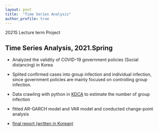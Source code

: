 ```yaml
---
layout: post
title:  "Time Series Analysis"
author_profile: true
---
```


2021S Lecture term Project

## Time Series Analysis, 2021.Spring 


- Analyzed the validity of COVID-19 government policies (Social distancing) in Korea 

- Splited confirmed cases into group infection and individual infection, since government policies are mainly focused on controlling group infection.

- Data crawling with python in [KDCA](https://www.kdca.go.kr/index.es?sid=a3) to estimate the number of group infection

- fitted AR-GARCH model and VAR model and conducted change-point analysis

- [final report (written in Korean)](https://jaehoankim.github.io/assets/TSA_final_Korean.pdf)